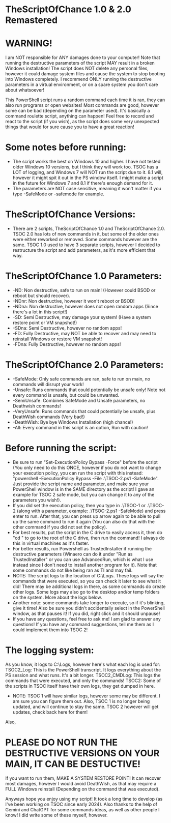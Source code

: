 # TheScriptOfChance 1.0 & 2.0 Remastered

# WARNING!

I am NOT responsible for ANY damages done to your computer! Note that running the destructive parameters of the script MAY result in a broken Windows installation! The script does NOT delete any personal files, however it could damage system files and cause the system to stop booting into Windows completely. I recommend ONLY running the destructive parameters in a virtual environment, or on a spare system you don't care about whatsoever!

This PowerShell script runs a random command each time it is ran, they can also run programs or open websites! Most commands are good, however some can be bad (depending on the parameter used). It's basically a command roulette script, anything can happen!
Feel free to record and react to the script (if you wish), as the script does some very unexpected things that would for sure cause you to have a great reaction!

# Some notes before running:
- The script works the best on Windows 10 and higher. I have not tested older Windows 10 versions, but I think they will work too. TSOC has a LOT of logging, and Windows 7 will NOT run the script due to it. 8.1 will, however it might spit it out in the PS window itself. I might make a script in the future for Windows 7 and 8.1 if there's enough demand for it.
- The parameters are NOT case sensitive, meaning it won't matter if you type -SafeMode or -safemode for example.

# TheScriptOfChance Versions:
- There are 2 scripts, TheScriptOfChance 1.0 and TheScriptOfChance 2.0. TSOC 2.0 has lots of new commands in it, but some of the older ones were either reworked or removed. Some commands however are the same. TSOC 1.0 used to have 3 separate scripts, however I decided to restructure the script and add parameters, as it's more efficient that way.

# TheScriptOfChance 1.0 Parameters:
- -ND: Non destructive, safe to run on main! (However could BSOD or reboot but should recover).
- -NDnr: Non destructive, however it won't reboot or BSOD!
- -NDna: Non destructive, however does not open random apps (Since there's a lot in this script!)
- -SD: Semi Destructive, may damage your system! (Have a system restore point or VM snapshot!)
- -SDna: Semi Destructive, however no random apps!
- -FD: Fully Destructive, may NOT be able to recover and may need to reinstall Windows or restore VM snapshot!
- -FDna: Fully Destructive, however no random apps!

# TheScriptOfChance 2.0 Parameters:
- -SafeMode: Only safe commands are ran, safe to run on main, no commands will disrupt your work!
- -Unsafe: Runs commands that could potentially be unsafe only! Note not every command is unsafe, but could be unwanted.
- -SemiUnsafe: Combines SafeMode and Unsafe parameters, no Deathwish commands!
- -VeryUnsafe: Runs commands that could potentially be unsafe, plus DeathWish commands (Very bad!)
- -DeathWish: Bye bye Windows Installation (high chance!)
- -All: Every command in this script is an option, Run with caution!

# Before running the script:
- Be sure to run "Set-ExecutionPolicy Bypass -Force" before the script (You only need to do this ONCE, however if you do not want to change your execution policy, you can run the script with this instead: "powershell -ExecutionPolicy Bypass -File .\TSOC-2.ps1 -SafeMode". Just provide the script name and parameter, and make sure your PowerShell window is in the SAME directory as the script! I gave an example for TSOC 2 safe mode, but you can change it to any of the parameters you wish!). 
- If you did set the execution policy, then you type in .\TSOC-1 or .\TSOC-2 (along with a parameter, example: .\TSOC-2.ps1 -SafeMode) and press enter to run. After that, you can press up arrow again to be able to pull up the same command to run it again (You can also do that with the other command if you did not set the policy).
- For best results, put the script in the C drive to easily access it, then do "cd \" to go to the root of the C drive, then run the command! I always do this in virtual machines as it's faster.
- For better results, run Powershell as TrustedInstaller if running the destructive parameters (Winaero can do it under "Run as TrustedInstaller" or you can use AdvancedRun, which is what I use instead since I don't need to install another program for it). Note that some commands do not like being ran as TI and may fail.
- NOTE: The script logs to the location of C:\Logs. These logs will say the commands that were executed, so you can check it later to see what it did! There may be additional logs in there, as some commands do create other logs. Some logs may also go to the desktop and/or temp folders on the system. More about the logs below.
- Another note: some commands take longer to execute, so if it's blinking, give it time! Also be sure you didn't accidentally select in the PowerShell window, as that pauses it! If you did, right click and it should unpause!
- If you have any questions, feel free to ask me! I am glad to answer any questions! If you have any command suggestions, tell me them as I could implement them into TSOC 2!

# The logging system:
As you know, it logs to C:\Logs, however here's what each log is used for:
TSOC2_Log: This is the PowerShell transcript. It logs everything about the PS session and what runs. It's a bit longer.
TSOC2_CMDLog: This logs the commands that were executed, and only the commands!
TSOC2: Some of the scripts in TSOC itself have their own logs, they get dumped in here.

- NOTE: TSOC 1 will have similar logs, however some may be different. I am sure you can figure them out. Also, TSOC 1 is no longer being updated, and will continue to stay the same. TSOC 2 however will get updates, check back here for them!

Also, 
# PLEASE DO NOT RUN THE DESTRUCTIVE VERSIONS ON YOUR MAIN, IT CAN BE DESTUCTIVE!
If you want to run them, MAKE A SYSTEM RESTORE POINT! It can recover most damages, however I would avoid DeathWish, as that may require a FULL Windows reinstall (Depending on the command that was executed).

Anyways hope you enjoy using my script! It took a long time to develop (as I've been working on TSOC since early 2024).
Also thanks to the help of Gemini and ChatGPT for some commands ideas, as well as other people I know! I did write some of these myself, however.
